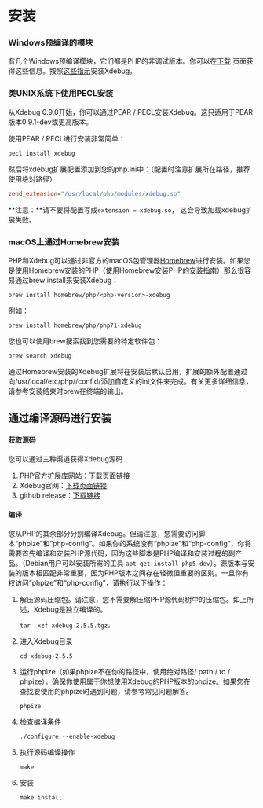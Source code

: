 # 安装

### Windows预编译的模块

有几个Windows预编译模块，它们都是PHP的非调试版本。你可以在[下载](https://xdebug.org/download.php) 页面获得这些信息。按照[这些指示](https://xdebug.org/wizard.php)安装Xdebug。

### 类UNIX系统下使用PECL安装

从Xdebug 0.9.0开始，你可以通过PEAR / PECL安装Xdebug。这只适用于PEAR版本0.9.1-dev或更高版本。

使用PEAR / PECL进行安装非常简单：

```shell
pecl install xdebug
```

然后将xdebug扩展配置添加到您的php.ini中：（配置时注意扩展所在路径，推荐使用绝对路径）

```ini
zend_extension="/usr/local/php/modules/xdebug.so"
```

**注意：**请不要将配置写成`extension = xdebug.so`， 这会导致加载xdebug扩展失败。

### macOS上通过Homebrew安装

PHP和Xdebug可以通过非官方的macOS包管理器[Homebrew](http://brew.sh/)进行安装。如果您是使用Homebrew安装的PHP（使用Homebrew安装PHP的[安装指南](https://github.com/Homebrew/homebrew-php#installation)）那么很容易通过brew install来安装Xdebug：

```shell
brew install homebrew/php/<php-version>-xdebug
```

例如：

```shell
brew install homebrew/php/php71-xdebug
```

您也可以使用brew搜索找到您需要的特定软件包：

```shell
brew search xdebug
```

通过Homebrew安装的Xdebug扩展将在安装后默认启用，扩展的额外配置通过向/usr/local/etc/php/<php-version>/conf.d/添加自定义的ini文件来完成。有关更多详细信息，请参考安装结束时brew在终端的输出。

## 通过编译源码进行安装

#### 获取源码

您可以通过三种渠道获得Xdebug源码：

1. PHP官方扩展库网站：[下载页面链接](http://pecl.php.net/package/xdebug)
2. Xdebug官网：[下载页面链接](https://xdebug.org/download.php#releases)
3. github release：[下载链接](https://github.com/xdebug/xdebug/releases)

#### 编译

您从PHP的其余部分分别编译Xdebug。但请注意，您需要访问脚本“phpize”和“php-config”。如果你的系统没有“phpize”和“php-config”，你将需要首先编译和安装PHP源代码，因为这些脚本是PHP编译和安装过程的副产品。（Debian用户可以安装所需的工具 `apt-get install php5-dev`）。源版本与安装的版本相匹配非常重要，因为PHP版本之间存在轻微但重要的区别。一旦你有权访问“phpize”和“php-config”，请执行以下操作：

1. 解压源码压缩包。请注意，您不需要解压缩PHP源代码树中的压缩包。如上所述，Xdebug是独立编译的。

   ```shell
   tar -xzf xdebug-2.5.5.tgz。
   ```

2. 进入Xdebug目录

   ```shell
   cd xdebug-2.5.5
   ```

3. 运行phpize（如果phpize不在你的路径中，使用绝对路径/ path / to / phpize）。确保你使用属于你想使用Xdebug的PHP版本的phpize。如果您在查找要使用的phpize时遇到问题，请参考常见问题解答。

   ```shell
   phpize
   ```

4. 检查编译条件

   ```shell
   ./configure --enable-xdebug
   ```

5. 执行源码编译操作

   ```shell
   make
   ```

6. 安装

   ```shell
   make install
   ```